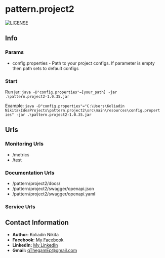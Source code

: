 # pattern.project2

[![LICENSE](https://img.shields.io/badge/LICENSE-Apache%202.0-blue.svg)](LICENSE)

## Info

### Params

* config.properties - Path to your project configs. If parameter is empty then path sets to default configs

### Start

Run jar: `java -D"config.properties"=[your_path] -jar .\pattern.project2-1.0.35.jar`

Example: `java -D"config.properties"="C:\Users\Koliadin Nikita\IdeaProjects\pattern.project2\src\main\resources\config.properties" -jar .\pattern.project2-1.0.35.jar`

## Urls

### Monitoring Urls

* /metrics
* /test

### Documentation Urls

* /pattern/project2/docs/
* /pattern/project2/swagger/openapi.json
* /pattern/project2/swagger/openapi.yaml

### Service Urls

## Contact Information
* **Author:** Koliadin Nikita
* **Facebook:** [My Facebook](https://www.facebook.com/koliadin.nikita)
* **LinkedIn:** [My LinkedIn](https://www.linkedin.com/in/nikita-koliadin-b24361174/)
* **Gmail:** qThegamEp@gmail.com
